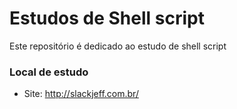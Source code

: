 # Estudos de Shell script
Este repositório é dedicado ao estudo de shell script

### Local de estudo

* Site: http://slackjeff.com.br/